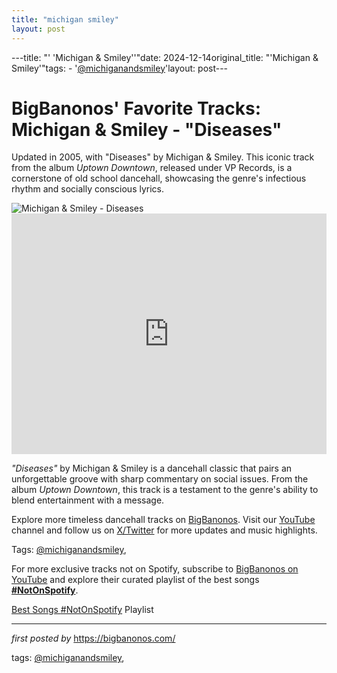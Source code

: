 ```yaml
---
title: "michigan smiley"
layout: post
---
```

---title: "' 'Michigan & Smiley''"date: 2024-12-14original_title: "'Michigan & Smiley'"tags:  - '[@michiganandsmiley](/tags/michiganandsmiley/)'layout: post---<!-- Post Title --><h1 >BigBanonos' Favorite Tracks: Michigan & Smiley - "Diseases"</h1> <!-- Introductory Text --><p >Updated in 2005, with "Diseases" by Michigan & Smiley. This iconic track from the album <em>Uptown Downtown</em>, released under VP Records, is a cornerstone of old school dancehall, showcasing the genre's infectious rhythm and socially conscious lyrics.</p> <!-- Featured Image --><div > <img src="https://i.scdn.co/image/ab67616d0000b273db5c20ec2be7e36f7cb8ed1b" alt="Michigan & Smiley - Diseases" /></div> <!-- YouTube Video Embed --><div > <iframe width="100%" height="385" src="https://www.youtube.com/embed/kMF_gbU4Wh8" title="Michigan & Smiley--Diseases" frameborder="0" allow="accelerometer; autoplay; clipboard-write; encrypted-media; gyroscope; picture-in-picture; web-share" referrerpolicy="strict-origin-when-cross-origin" allowfullscreen></iframe></div> <!-- Song Information --><div > <p><em>"Diseases"</em> by Michigan & Smiley is a dancehall classic that pairs an unforgettable groove with sharp commentary on social issues. From the album <em>Uptown Downtown</em>, this track is a testament to the genre's ability to blend entertainment with a message.</p></div> <!-- Footer Links --><div > <p>Explore more timeless dancehall tracks on <a href="https://bigbanonos.com/" target="_blank">BigBanonos</a>. Visit our <a href="https://www.youtube.com/[@BigBanonos](/tags/BigBanonos/)" target="_blank">YouTube</a> channel and follow us on <a href="https://x.com/bigbanonos" target="_blank">X/Twitter</a> for more updates and music highlights.</p></div> <!-- Tags --><p >Tags: [@michiganandsmiley](/tags/michiganandsmiley/),</p><!--Subscribe and Playlist Links--><div>    <p>For more exclusive tracks not on Spotify, subscribe to <a href="https://www.youtube.com/[@BigBanonos](/tags/BigBanonos/)" target="_blank">BigBanonos on YouTube</a> and explore their curated playlist of the best songs <strong>[#NotOnSpotify](/tags/NotOnSpotify/)</strong>.</p>    <p><a href="https://www.youtube.com/playlist?list=PLtuNtuTatqI0kFahUCbtbfenC_ET5O_tr" target="_blank">Best Songs [#NotOnSpotify](/tags/NotOnSpotify/) Playlist<br /></a></p></div><hr /><p><em>first posted by</em> <a href="https://bigbanonos.com/" rel="noopener" target="_new">https://bigbanonos.com/</a></p><p>tags: [@michiganandsmiley](/tags/michiganandsmiley/),</p>